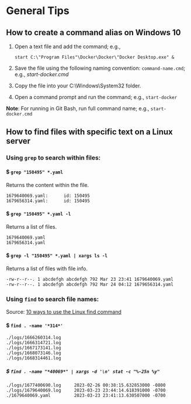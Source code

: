# General Tips

## How to create a command alias on Windows 10

1. Open a text file and add the command; e.g.,

	```start C:\"Program Files"\Docker\Docker\"Docker Desktop.exe" &```

1. Save the file using the following naming convention: `command-name.cmd`; e.g., *start-docker.cmd*

1. Copy the file into your C:\Windows\System32 folder.

1. Open a command prompt and run the command; e.g., `start-docker`

**Note**: For running in Git Bash, run full command name; e.g., `start-docker.cmd`


## How to find files with specific text on a Linux server

### Using `grep` to search within files:

#### $ `grep "150495" *.yaml`
Returns the content within the file.
```
1679640069.yaml:      id: 150495
1679656314.yaml:      id: 150495
```
#### $ `grep "150495" *.yaml -l`
Returns a list of files.
```
1679640069.yaml
1679656314.yaml
```
#### $ `grep -l "150495" *.yaml | xargs ls -l`
Returns a list of files with file info.
```
-rw-r--r--. 1 abcdefgh abcdefgh 792 Mar 23 23:41 1679640069.yaml
-rw-r--r--. 1 abcdefgh abcdefgh 792 Mar 24 04:12 1679656314.yaml
```

### Using `find` to search file names:
Source: [10 ways to use the Linux find command](https://www.redhat.com/sysadmin/linux-find-command)

#### $ `find . -name '*314*'`
```
./logs/1666260314.log
./logs/1666314721.log
./logs/1667173141.log
./logs/1668073146.log
./logs/1668314461.log
```

##### $ `find . -name "*40069*" | xargs -d '\n' stat -c "%-25n %y"`
```
./logs/1677400690.log     2023-02-26 00:38:15.632853000 -0800
./logs/1679640069.log     2023-03-23 23:44:14.618391000 -0700
./1679640069.yaml         2023-03-23 23:41:13.630507000 -0700
```
